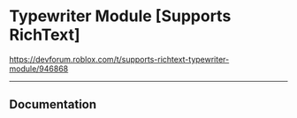 # Typewriter Module \[Supports RichText\]
https://devforum.roblox.com/t/supports-richtext-typewriter-module/946868

---

## Documentation
